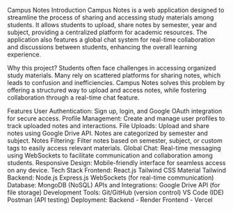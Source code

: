 Campus Notes
Introduction
Campus Notes is a web application designed to streamline the process of sharing and accessing study materials among students. It allows students to upload, share notes by semester, year and subject, providing a centralized platform for academic resources. The application also features a global chat system for real-time collaboration and discussions between students, enhancing the overall learning experience.

Why this project?
Students often face challenges in accessing organized study materials. Many rely on scattered platforms for sharing notes, which leads to confusion and inefficiencies. Campus Notes solves this problem by offering a structured way to upload and access notes, while fostering collaboration through a real-time chat feature.

Features
User Authentication: Sign up, login, and Google OAuth integration for secure access.
Profile Management: Create and manage user profiles to track uploaded notes and interactions.
File Uploads: Upload and share notes using Google Drive API. Notes are categorized by semester and subject.
Notes Filtering: Filter notes based on semester, subject, or custom tags to easily access relevant materials.
Global Chat: Real-time messaging using WebSockets to facilitate communication and collaboration among students.
Responsive Design: Mobile-friendly interface for seamless access on any device.
Tech Stack
Frontend:
React.js
Tailwind CSS
Material Tailwind
Backend:
Node.js
Express.js
WebSockets (for real-time communication)
Database:
MongoDB (NoSQL)
APIs and Integrations:
Google Drive API (for file storage)
Development Tools:
Git/GitHub (version control)
VS Code (IDE)
Postman (API testing)
Deployment:
Backend - Render
Frontend - Vercel
